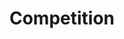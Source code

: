 ---
layout: competition
id: competition
nav: true
nav-order: 5

title: Competition
long-title: Win a luxurious winter staycation at the gorgeous Bovey Castle
intro: Take the family for two nights in the grounds of the Bovey Castle Estate, keeping the cold at bay in one of the five-star private lodges that dot the beautiful grounds. The lodge is every bit as breathtaking as the views, typical of the wild Dartmoor countryside that surrounds Bovey. To complete your winter escape, wrap up with a £500 spend at FatFace, plus a host of incredible outdoor activities.
enter-cta: Enter Now

features:

  - id: hotel
    title: The Stay
    description: Bovey Castle is a regal estate packed with classic charm. In the woodland and landscaped grounds, your five-star lodge offers sumptuous luxury, with a roaring fire to fend off the chill. You and your family will enjoy a deer park tour, an archery session, and a delicious night in the Smith’s Brasserie.

  - id: voucher
    title: The Look
    description: Layer up for your winter getaway with FatFace. With a range of cold-weather staples to fill your suitcase with, enjoy your £500 spend with FatFace and get the winter look for your opulent getaway.

competition-form:
  id: comp
  post-url: https://getform.io/f/a670ce4f-62a9-45f0-a5e6-44bf2c65756f
  expiry-date: 2050-01-01
  fields:
    - id: name
      type: text
      label: Name
      required: true
    - id: email
      type: email
      label: Email
      required: true
    - id: qualify
      type: radio
      label: Are you a UK resident and over the age of 18?
      required: true
      options:
        - id: qualify-true
          label: 'Yes'
          value: 'yes'
        - id: qualify-false
          label: 'No'
          value: 'no'
          invalid: true
    - id: opt-in
      type: radio
      label: Would you like to receive emails with exclusive offers and early sale access from FatFace? (you can unsubscribe at any time)
      required: true
      options:
        - id: opt-in-true
          label: 'Yes'
          value: 'yes'
        - id: opt-in-false
          label: 'No'
          value: 'no'
  submit: Submit Entry
  terms: >
    By submitting your entry, you agree to the <a href="#" class="js-open-modal link--underlined" data-open-modal="competition-terms">terms and conditions</a> of this competition
---